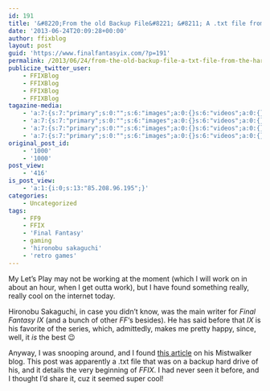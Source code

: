 ```yaml
---
id: 191
title: '&#8220;From the old Backup File&#8221; &#8211; A .txt file from the Hard Drive of Hironobu Sakaguchi Himself'
date: '2013-06-24T20:09:28+00:00'
author: ffixblog
layout: post
guid: 'https://www.finalfantasyix.com/?p=191'
permalink: /2013/06/24/from-the-old-backup-file-a-txt-file-from-the-hard-drive-of-hironobu-sakaguchi-himself/
publicize_twitter_user:
    - FFIXBlog
    - FFIXBlog
    - FFIXBlog
    - FFIXBlog
tagazine-media:
    - 'a:7:{s:7:"primary";s:0:"";s:6:"images";a:0:{}s:6:"videos";a:0:{}s:11:"image_count";i:0;s:6:"author";s:8:"47012034";s:7:"blog_id";s:8:"48119600";s:9:"mod_stamp";s:19:"2013-06-24 20:09:28";}'
    - 'a:7:{s:7:"primary";s:0:"";s:6:"images";a:0:{}s:6:"videos";a:0:{}s:11:"image_count";i:0;s:6:"author";s:8:"47012034";s:7:"blog_id";s:8:"48119600";s:9:"mod_stamp";s:19:"2013-06-24 20:09:28";}'
    - 'a:7:{s:7:"primary";s:0:"";s:6:"images";a:0:{}s:6:"videos";a:0:{}s:11:"image_count";i:0;s:6:"author";s:8:"47012034";s:7:"blog_id";s:8:"48119600";s:9:"mod_stamp";s:19:"2013-06-24 20:09:28";}'
    - 'a:7:{s:7:"primary";s:0:"";s:6:"images";a:0:{}s:6:"videos";a:0:{}s:11:"image_count";i:0;s:6:"author";s:8:"47012034";s:7:"blog_id";s:8:"48119600";s:9:"mod_stamp";s:19:"2013-06-24 20:09:28";}'
original_post_id:
    - '1000'
    - '1000'
post_view:
    - '416'
is_post_view:
    - 'a:1:{i:0;s:13:"85.208.96.195";}'
categories:
    - Uncategorized
tags:
    - FF9
    - FFIX
    - 'Final Fantasy'
    - gaming
    - 'hironobu sakaguchi'
    - 'retro games'
---
```


My Let’s Play may not be working at the moment (which I will work on in about an hour, when I get outta work), but I have found something really, really cool on the internet today.

Hironobu Sakaguchi, in case you didn’t know, was the main writer for *Final Fantasy IX* (and a bunch of other *FF*‘s besides). He has said before that *IX* is his favorite of the series, which, admittedly, makes me pretty happy, since, well, it *is* the best 😉

Anyway, I was snooping around, and I found [this article](http://www.mistwalkercorp.com/en/column/pg187.html) on his Mistwalker blog. This post was apparently a .txt file that was on a backup hard drive of his, and it details the very beginning of *FFIX*. I had never seen it before, and I thought I’d share it, cuz it seemed super cool!